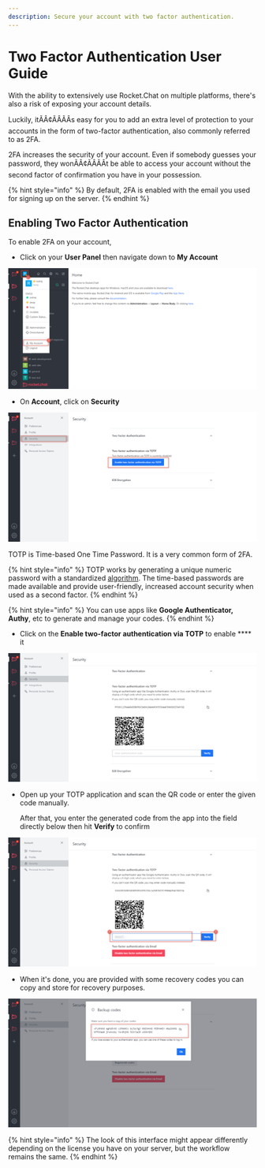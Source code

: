 ```yaml
---
description: Secure your account with two factor authentication.
---
```


# Two Factor Authentication User Guide

With the ability to extensively use Rocket.Chat on multiple platforms, there's also a risk of exposing your account details.

Luckily, itÃÂ¢ÃÂÃÂs easy for you to add an extra level of protection to your accounts in the form of two-factor authentication, also commonly referred to as 2FA.

2FA increases the security of your account. Even if somebody guesses your password, they wonÃÂ¢ÃÂÃÂt be able to access your account without the second factor of confirmation you have in your possession.

{% hint style="info" %}
By default, 2FA is enabled with the email you used for signing up on the server.
{% endhint %}

## Enabling Two Factor Authentication

To enable 2FA on your account,&#x20;

* Click on your **User Panel** then navigate down to **My Account**

![](<../../../.gitbook/assets/image (672) (1) (2).png>)

* On **Account**, click on **Security**

![](<../../../.gitbook/assets/image (638) (1) (1).png>)

TOTP is Time-based One Time Password. It is a very common form of 2FA.

{% hint style="info" %}
TOTP works by generating a unique numeric password with a standardized [algorithm](https://tools.ietf.org/html/rfc6238). The time-based passwords are made available and provide user-friendly, increased account security when used as a second factor.
{% endhint %}

{% hint style="info" %}
You can use apps like **Google Authenticator, Authy**, etc to generate and manage your codes.
{% endhint %}

* Click on the **Enable two-factor authentication via TOTP** to enable **** it

![](<../../../.gitbook/assets/image (668) (1) (1) (1) (1) (1).png>)

*   Open up your TOTP application and scan the QR code or enter the given code manually.

    After that, you enter the generated code from the app into the field directly below then hit **Verify** to confirm

![](<../../../.gitbook/assets/image (685) (1).png>)

* When it's done, you are provided with some recovery codes you can copy and store for recovery purposes.

![](<../../../.gitbook/assets/image (670) (1) (1) (1) (1) (1) (1).png>)

{% hint style="info" %}
The look of this interface might appear differently depending on the license you have on your server, but the workflow remains the same.
{% endhint %}
